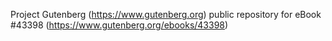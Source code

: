 Project Gutenberg (https://www.gutenberg.org) public repository for eBook #43398 (https://www.gutenberg.org/ebooks/43398)
